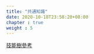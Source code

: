 ```yaml
---
title: "共通知識"
date: 2020-10-18T23:58:20+08:00
chapter : true
weight : 5
---
```


[技能樹參考](https://github.com/kamranahmedse/developer-roadmap/blob/master/img/intro.png)
